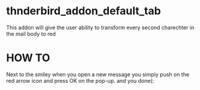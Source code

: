 # thnderbird_addon_default_tab
This addon will give the user ability to transform every second charechter in the mail body to red
# HOW TO
Next to the smiley when you open a new message you simply push on the red arrow icon and press OK on the pop-up. and you done(:


